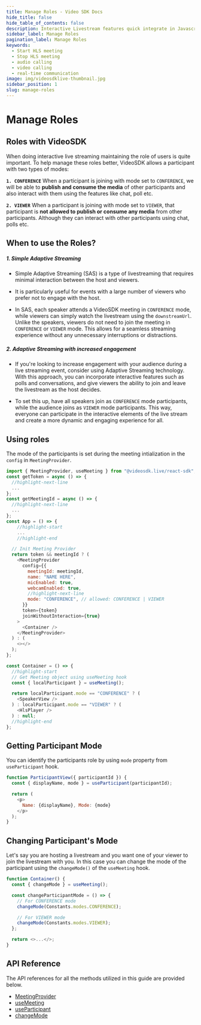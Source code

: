 ```yaml
---
title: Manage Roles - Video SDK Docs
hide_title: false
hide_table_of_contents: false
description: Interactive Livestream features quick integrate in Javascript, React JS, Android, IOS, React Native, Flutter with Video SDK to add live video & audio conferencing to your applications.
sidebar_label: Manage Roles
pagination_label: Manage Roles
keywords:
  - Start HLS meeting
  - Stop HLS meeting
  - audio calling
  - video calling
  - real-time communication
image: img/videosdklive-thumbnail.jpg
sidebar_position: 1
slug: manage-roles
---
```


# Manage Roles

## Roles with VideoSDK

When doing interactive live streaming maintaining the role of users is quite important. To help manage these roles better, VideoSDK allows a participant with two types of modes:

**`1. CONFERENCE`** When a participant is joining with mode set to `CONFERENCE`, we will be able to **publish and consume the media** of other participants and also interact with them using the features like chat, poll etc.

**`2. VIEWER`** When a participant is joining with mode set to `VIEWER`, that participant is **not allowed to publish or consume any media** from other participants. Although they can interact with other participants using chat, polls etc.

## When to use the Roles?

##### 1. Simple Adaptive Streaming

- Simple Adaptive Streaming (SAS) is a type of livestreaming that requires minimal interaction between the host and viewers.

- It is particularly useful for events with a large number of viewers who prefer not to engage with the host.

- In SAS, each speaker attends a VideoSDK meeting in `CONFERENCE` mode, while viewers can simply watch the livestream using the `downstreamUrl`. Unlike the speakers, viewers do not need to join the meeting in `CONFERENCE` or `VIEWER` mode. This allows for a seamless streaming experience without any unnecessary interruptions or distractions.

##### 2. Adaptive Streaming with increased engagement

- If you're looking to increase engagement with your audience during a live streaming event, consider using Adaptive Streaming technology. With this approach, you can incorporate interactive features such as polls and conversations, and give viewers the ability to join and leave the livestream as the host decides.

- To set this up, have all speakers join as `CONFERENCE` mode participants, while the audience joins as `VIEWER` mode participants. This way, everyone can participate in the interactive elements of the live stream and create a more dynamic and engaging experience for all.

## Using roles

The mode of the participants is set during the meeting intialization in the `config` in `MeetingProvider`.

```js
import { MeetingProvider, useMeeting } from "@videosdk.live/react-sdk";
const getToken = async () => {
  //highlight-next-line
  ...
};
const getMeetingId = async () => {
  //highlight-next-line
  ...
};
const App = () => {
    //highlight-start
    ...
    //highlight-end

  // Init Meeting Provider
  return token && meetingId ? (
    <MeetingProvider
      config={{
        meetingId: meetingId,
        name: "NAME HERE",
        micEnabled: true,
        webcamEnabled: true,
        //highlight-next-line
        mode: "CONFERENCE", // allowed: CONFERENCE | VIEWER
      }}
      token={token}
      joinWithoutInteraction={true}
    >
      <Container />
    </MeetingProvider>
  ) : (
    <></>
  );
};

const Container = () => {
  //highlight-start
  // Get Meeting object using useMeeting hook
  const { localParticipant } = useMeeting();

  return localParticipant.mode == "CONFERENCE" ? (
    <SpeakerView />
  ) : localParticipant.mode == "VIEWER" ? (
    <HlsPlayer />
  ) : null;
  //highlight-end
};

```

## Getting Participant Mode

You can identify the participants role by using `mode` property from `useParticipant` hook.

```js
function ParticipantView({ participantId }) {
  const { displayName, mode } = useParticipant(participantId);

  return (
    <p>
      Name: {displayName}, Mode: {mode}
    </p>
  );
}
```

## Changing Participant's Mode

Let's say you are hosting a livestream and you want one of your viewer to join the livestream with you. In this case you can change the mode of the participant using the `changeMode()` of the `useMeeting` hook.

```js
function Container() {
  const { changeMode } = useMeeting();

  const changeParticipantMode = () => {
    // For CONFERENCE mode
    changeMode(Constants.modes.CONFERENCE);

    // For VIEWER mode
    changeMode(Constants.modes.VIEWER);
  };

  return <>...</>;
}
```

## API Reference

The API references for all the methods utilized in this guide are provided below.

- [MeetingProvider](/react/api/sdk-reference/meeting-provider)
- [useMeeting](/react/api/sdk-reference/use-meeting/introduction)
- [useParticipant](/react/api/sdk-reference/use-participant/introduction)
- [changeMode](/react/api/sdk-reference/use-meeting/methods#changemode)
